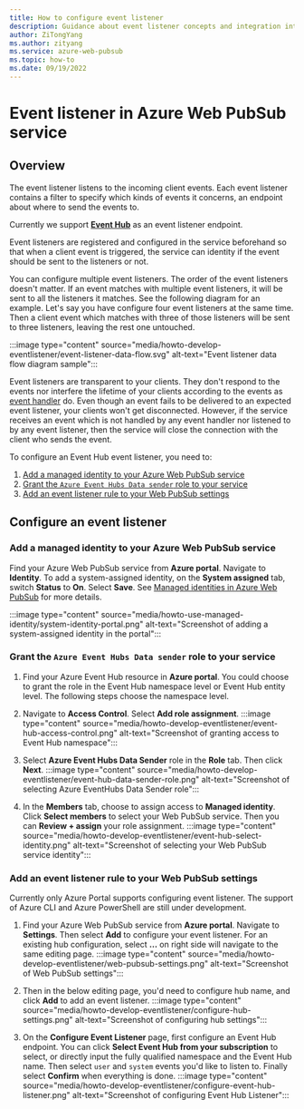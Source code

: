 ```yaml
---
title: How to configure event listener
description: Guidance about event listener concepts and integration introduction when develop with Azure Web PubSub service.
author: ZiTongYang
ms.author: zityang
ms.service: azure-web-pubsub
ms.topic: how-to
ms.date: 09/19/2022
---
```


# Event listener in Azure Web PubSub service

## Overview
The event listener listens to the incoming client events. Each event listener contains a filter to specify which kinds of events it concerns, an endpoint about where to send the events to.

Currently we support [**Event Hub**](https://azure.microsoft.com/products/event-hubs/) as an event listener endpoint.

Event listeners are registered and configured in the service beforehand so that when a client event is triggered, the service can identity if the event should be sent to the listeners or not.

You can configure multiple event listeners. The order of the event listeners doesn't matter. If an event matches with multiple event listeners, it will be sent to all the listeners it matches. See the following diagram for an example. Let's say you have configure four event listeners at the same time. Then a client event which matches with three of those listeners will be sent to three listeners, leaving the rest one untouched.

:::image type="content" source="media/howto-develop-eventlistener/event-listener-data-flow.svg" alt-text="Event listener data flow diagram sample":::

Event listeners are transparent to your clients. They don't respond to the events nor interfere the lifetime of your clients according to the events as [event handler](.\concept-service-internals.md#event-handler) do. Even though an event fails to be delivered to an expected event listener, your clients won't get disconnected. However, if the service receives an event which is not handled by any event handler nor listened to by any event listener, then the service will close the connection with the client who sends the event.

To configure an Event Hub event listener, you need to:

1.  [Add a managed identity to your Azure Web PubSub service](#add-a-managed-identity-to-your-azure-web-pubsub-service)
2.  [Grant the `Azure Event Hubs Data sender` role to your service](#grant-the-azure-event-hubs-data-sender-role-to-your-service)
3.  [Add an event listener rule to your Web PubSub settings](#add-an-event-listener-rule-to-your-web-pubsub-settings)

## Configure an event listener

### Add a managed identity to your Azure Web PubSub service

Find your Azure Web PubSub service from **Azure portal**. Navigate to **Identity**. To add a system-assigned identity, on the **System assigned** tab, switch **Status** to **On**. Select **Save**. See [Managed identities in Azure Web PubSub](./howto-use-managed-identity.md) for more details.

:::image type="content" source="media/howto-use-managed-identity/system-identity-portal.png" alt-text="Screenshot of adding a system-assigned identity in the portal":::

### Grant the `Azure Event Hubs Data sender` role to your service

1. Find your Azure Event Hub resource in **Azure portal**. You could choose to grant the role in the Event Hub namespace level or Event Hub entity level. The following steps choose the namespace level.

1. Navigate to **Access Control**. Select **Add role assignment**.
   :::image type="content" source="media/howto-develop-eventlistener/event-hub-access-control.png" alt-text="Screenshot of granting access to Event Hub namespace":::

1. Select **Azure Event Hubs Data Sender** role in the **Role** tab. Then click **Next**.
   :::image type="content" source="media/howto-develop-eventlistener/event-hub-data-sender-role.png" alt-text="Screenshot of selecting Azure EventHubs Data Sender role":::

1. In the **Members** tab, choose to assign access to **Managed identity**. Click **Select members** to select your Web PubSub service. Then you can **Review + assign** your role assignment.
   :::image type="content" source="media/howto-develop-eventlistener/event-hub-select-identity.png" alt-text="Screenshot of selecting your Web PubSub service identity":::

### Add an event listener rule to your Web PubSub settings

Currently only Azure Portal supports configuring event listener. The support of Azure CLI and Azure PowerShell are still under development.

1. Find your Azure Web PubSub service from **Azure portal**. Navigate to **Settings**. Then select **Add** to configure your event listener. For an existing hub configuration, select **...** on right side will navigate to the same editing page.
   :::image type="content" source="media/howto-develop-eventlistener/web-pubsub-settings.png" alt-text="Screenshot of Web PubSub settings":::

1. Then in the below editing page, you'd need to configure hub name, and click **Add** to add an event listener.
   :::image type="content" source="media/howto-develop-eventlistener/configure-hub-settings.png" alt-text="Screenshot of configuring hub settings":::

1. On the **Configure Event Listener** page, first configure an Event Hub endpoint. You can click **Select Event Hub from your subscription** to select, or directly input the fully qualified namespace and the Event Hub name. Then select `user` and `system` events you'd like to listen to. Finally select **Confirm** when everything is done.
   :::image type="content" source="media/howto-develop-eventlistener/configure-event-hub-listener.png" alt-text="Screenshot of configuring Event Hub Listener":::

<!--Add demo-->
